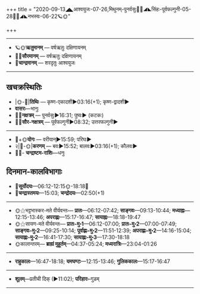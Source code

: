 +++
title = "2020-09-13◢◣आश्वयुजः-07-26,मिथुनम्-पुनर्वसुः🌛🌌◢◣सिंहः-पूर्वफल्गुनी-05-28🌌🌞◢◣नभस्यः-06-22🪐🌞"

+++
___________________
- 🪐🌞**ऋतुमानम्** — वर्षऋतुः दक्षिणायनम्
- 🌌🌞**सौरमानम्** — वर्षऋतुः दक्षिणायनम्
- 🌛**चान्द्रमानम्** — शरदृतुः आश्वयुजः
___________________


## खचक्रस्थितिः
- |🌞-🌛|**तिथिः** — कृष्ण-एकादशी►03:16(+1); कृष्ण-द्वादशी►  
- **वासरः**—भानुः  
- 🌌🌛**नक्षत्रम्** — पुनर्वसुः►16:31; पुष्यः► (कटकः)  
- 🌌🌞**सौर-नक्षत्रम्** — पूर्वफल्गुनी►08:32; उत्तरफल्गुनी►  
___________________
- 🌛+🌞**योगः** — वरीयान्►15:59; परिघः►  
- २|🌛-🌞|**करणम्** — बवः►15:52; बालवः►03:16(+1); कौलवः►  
- 🌌🌛- **चन्द्राष्टम-राशिः**—धनुः  


## दिनमान-कालविभागाः
- 🌅**सूर्योदयः**—06:12-12:15🌞️-18:18🌇  
- 🌛**चन्द्रास्तमयः**—15:03; **चन्द्रोदयः**—02:50(+1)  
___________________
- 🌞⚝भट्टभास्कर-मते वीर्यवन्तः— **प्रातः**—06:12-07:42; **साङ्गवः**—09:13-10:44; **मध्याह्नः**—12:15-13:46; **अपराह्णः**—15:17-16:47; **सायाह्नः**—18:18-19:47  
- 🌞⚝सायण-मते वीर्यवन्तः— **प्रातः-मु॰1**—06:12-07:00; **प्रातः-मु॰2**—07:00-07:49; **साङ्गवः-मु॰2**—09:25-10:14; **पूर्वाह्णः-मु॰2**—11:51-12:39; **अपराह्णः-मु॰2**—14:16-15:04; **सायाह्णः-मु॰2**—16:41-17:30; **सायाह्णः-मु॰3**—17:30-18:18  
- 🌞कालान्तरम्— **ब्राह्मं मुहूर्तम्**—04:37-05:24; **मध्यरात्रिः**—23:04-01:26  
___________________
- **राहुकालः**—16:47-18:18; **यमघण्टः**—12:15-13:46; **गुलिककालः**—15:17-16:47  
___________________
- **शूलम्**—प्रतीची दिक् (►11:02); **परिहारः**–गुडम्  
___________________
